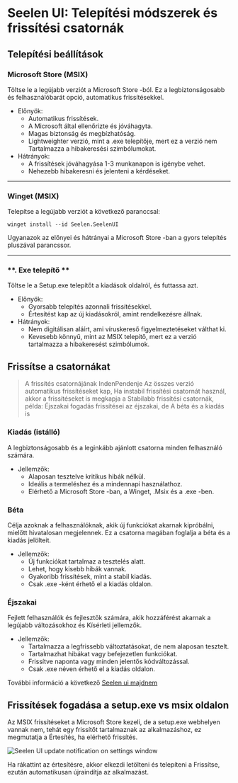 # **Seelen UI: Telepítési módszerek és frissítési csatornák**

## **Telepítési beállítások**

### **Microsoft Store (MSIX)**

Töltse le a legújabb verziót a Microsoft Store -ból. Ez a legbiztonságosabb
 és felhasználóbarát opció, automatikus frissítésekkel.

*   Előnyök:
    *   Automatikus frissítések.
    *   A Microsoft által ellenőrizte és jóváhagyta.
    *   Magas biztonság és megbízhatóság.
    *   Lightweighter verzió, mint a .exe telepítője, mert ez a verzió nem
         Tartalmazza a hibakeresési szimbólumokat.
*   Hátrányok:
    *   A frissítések jóváhagyása 1-3 munkanapon is igénybe vehet.
    *   Nehezebb hibakeresni és jelenteni a kérdéseket.

***

### **Winget (MSIX)**

Telepítse a legújabb verziót a következő paranccsal:

```pwsh
winget install --id Seelen.SeelenUI
```

Ugyanazok az előnyei és hátrányai a Microsoft Store -ban a gyors telepítés pluszával
 parancssor.

***

### \*\*. Exe telepítő \*\*

Töltse le a Setup.exe telepítőt a kiadások oldalról, és futtassa azt.

*   Előnyök:
    *   Gyorsabb telepítés azonnali frissítésekkel.
    *   Értesítést kap az új kiadásokról, amint rendelkezésre állnak.
*   Hátrányok:
    *   Nem digitálisan aláírt, ami víruskereső figyelmeztetéseket válthat ki.
    *   Kevesebb könnyű, mint az MSIX telepítő, mert ez a verzió tartalmazza a hibakeresést
         szimbólumok.

## **Frissítse a csatornákat**

> A frissítés csatornájának IndenPendenje Az összes verzió automatikus frissítéseket kap,
>  Ha instabil frissítési csatornát használ, akkor a frissítéseket is megkapja a
>  Stabilabb frissítési csatornák, példa: Éjszakai fogadás frissítései az éjszakai, de
>  A béta és a kiadás is

### **Kiadás (istálló)**

A legbiztonságosabb és a leginkább ajánlott csatorna minden felhasználó számára.

*   Jellemzők:
    *   Alaposan tesztelve kritikus hibák nélkül.
    *   Ideális a termeléshez és a mindennapi használathoz.
    *   Elérhető a Microsoft Store -ban, a Winget, .Msix és a .exe -ben.

### **Béta**

Célja azoknak a felhasználóknak, akik új funkciókat akarnak kipróbálni, mielőtt hivatalosan megjelennek.
 Ez a csatorna magában foglalja a béta és a kiadás jelölteit.

*   Jellemzők:
    *   Új funkciókat tartalmaz a tesztelés alatt.
    *   Lehet, hogy kisebb hibák vannak.
    *   Gyakoribb frissítések, mint a stabil kiadás.
    *   Csak .exe -ként érhető el a kiadás oldalon.

### **Éjszakai**

Fejlett felhasználók és fejlesztők számára, akik hozzáférést akarnak a legújabb változásokhoz és
 Kísérleti jellemzők.

*   Jellemzők:
    *   Tartalmazza a legfrissebb változtatásokat, de nem alaposan tesztelt.
    *   Tartalmazhat hibákat vagy befejezetlen funkciókat.
    *   Frissítve naponta vagy minden jelentős kódváltozással.
    *   Csak .exe néven érhető el a kiadás oldalon.

További információ a következő [Seelen ui majdnem](./nightly.md)

## **Frissítések fogadása a setup.exe vs msix oldalon**

Az MSIX frissítéseket a Microsoft Store kezeli, de a setup.exe webhelyen vannak
 nem, tehát egy frissítőt tartalmaznak az alkalmazáshoz, ez megmutatja a
 Értesítés, ha elérhető frissítés.

![Seelen UI update notification on settings window](https://github.com/Seelen-Inc/slu-blog/blob/master/blog/seelen-ui-distribution-channels/image.png?raw=true)

Ha rákattint az értesítésre, akkor elkezdi letölteni és telepíteni a
 Frissítse, ezután automatikusan újraindítja az alkalmazást.
